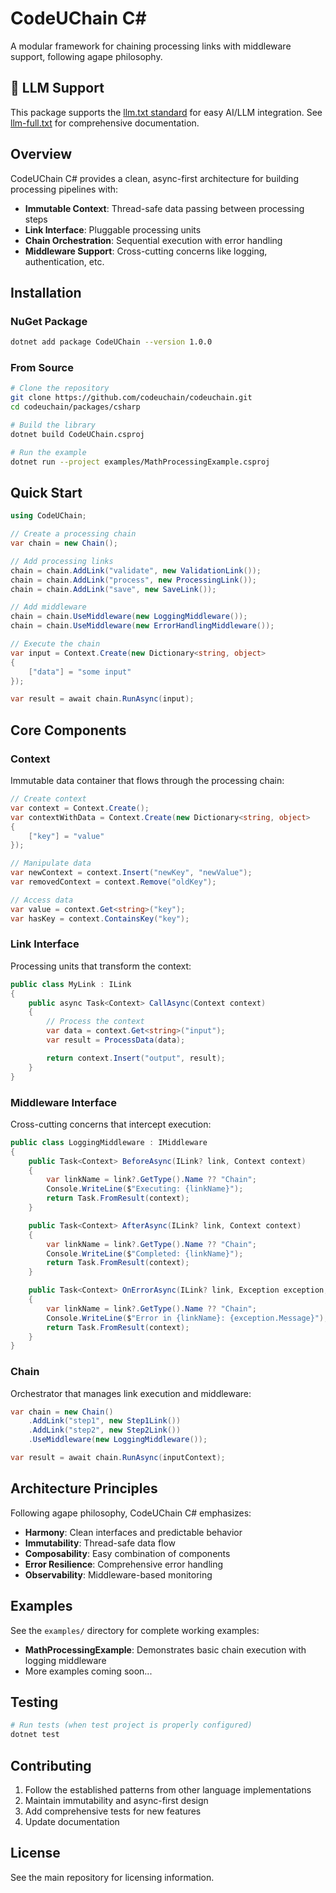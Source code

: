 # CodeUChain C#

A modular framework for chaining processing links with middleware support, following agape philosophy.

## 🤖 LLM Support

This package supports the [llm.txt standard](https://codeuchain.github.io/codeuchain/csharp/llm.txt) for easy AI/LLM integration. See [llm-full.txt](https://codeuchain.github.io/codeuchain/csharp/llm-full.txt) for comprehensive documentation.

## Overview

CodeUChain C# provides a clean, async-first architecture for building processing pipelines with:

- **Immutable Context**: Thread-safe data passing between processing steps
- **Link Interface**: Pluggable processing units
- **Chain Orchestration**: Sequential execution with error handling
- **Middleware Support**: Cross-cutting concerns like logging, authentication, etc.

## Installation

### NuGet Package
```bash
dotnet add package CodeUChain --version 1.0.0
```

### From Source
```bash
# Clone the repository
git clone https://github.com/codeuchain/codeuchain.git
cd codeuchain/packages/csharp

# Build the library
dotnet build CodeUChain.csproj

# Run the example
dotnet run --project examples/MathProcessingExample.csproj
```

## Quick Start

```csharp
using CodeUChain;

// Create a processing chain
var chain = new Chain();

// Add processing links
chain = chain.AddLink("validate", new ValidationLink());
chain = chain.AddLink("process", new ProcessingLink());
chain = chain.AddLink("save", new SaveLink());

// Add middleware
chain = chain.UseMiddleware(new LoggingMiddleware());
chain = chain.UseMiddleware(new ErrorHandlingMiddleware());

// Execute the chain
var input = Context.Create(new Dictionary<string, object>
{
    ["data"] = "some input"
});

var result = await chain.RunAsync(input);
```

## Core Components

### Context

Immutable data container that flows through the processing chain:

```csharp
// Create context
var context = Context.Create();
var contextWithData = Context.Create(new Dictionary<string, object>
{
    ["key"] = "value"
});

// Manipulate data
var newContext = context.Insert("newKey", "newValue");
var removedContext = context.Remove("oldKey");

// Access data
var value = context.Get<string>("key");
var hasKey = context.ContainsKey("key");
```

### Link Interface

Processing units that transform the context:

```csharp
public class MyLink : ILink
{
    public async Task<Context> CallAsync(Context context)
    {
        // Process the context
        var data = context.Get<string>("input");
        var result = ProcessData(data);

        return context.Insert("output", result);
    }
}
```

### Middleware Interface

Cross-cutting concerns that intercept execution:

```csharp
public class LoggingMiddleware : IMiddleware
{
    public Task<Context> BeforeAsync(ILink? link, Context context)
    {
        var linkName = link?.GetType().Name ?? "Chain";
        Console.WriteLine($"Executing: {linkName}");
        return Task.FromResult(context);
    }

    public Task<Context> AfterAsync(ILink? link, Context context)
    {
        var linkName = link?.GetType().Name ?? "Chain";
        Console.WriteLine($"Completed: {linkName}");
        return Task.FromResult(context);
    }

    public Task<Context> OnErrorAsync(ILink? link, Exception exception, Context context)
    {
        var linkName = link?.GetType().Name ?? "Chain";
        Console.WriteLine($"Error in {linkName}: {exception.Message}");
        return Task.FromResult(context);
    }
}
```

### Chain

Orchestrator that manages link execution and middleware:

```csharp
var chain = new Chain()
    .AddLink("step1", new Step1Link())
    .AddLink("step2", new Step2Link())
    .UseMiddleware(new LoggingMiddleware());

var result = await chain.RunAsync(inputContext);
```

## Architecture Principles

Following agape philosophy, CodeUChain C# emphasizes:

- **Harmony**: Clean interfaces and predictable behavior
- **Immutability**: Thread-safe data flow
- **Composability**: Easy combination of components
- **Error Resilience**: Comprehensive error handling
- **Observability**: Middleware-based monitoring

## Examples

See the `examples/` directory for complete working examples:

- **MathProcessingExample**: Demonstrates basic chain execution with logging middleware
- More examples coming soon...

## Testing

```bash
# Run tests (when test project is properly configured)
dotnet test
```

## Contributing

1. Follow the established patterns from other language implementations
2. Maintain immutability and async-first design
3. Add comprehensive tests for new features
4. Update documentation

## License

See the main repository for licensing information.
